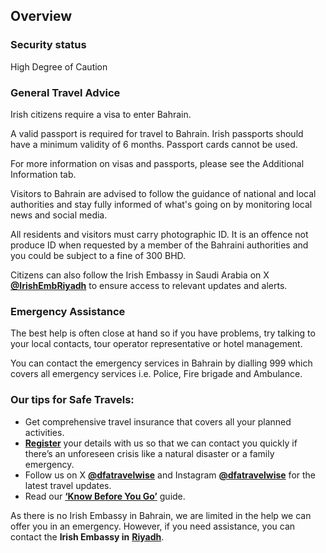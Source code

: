 ## Overview

### **Security status**

High Degree of Caution

### **General Travel Advice**

Irish citizens require a visa to enter Bahrain.

A valid passport is required for travel to Bahrain. Irish passports should have a minimum validity of 6 months. Passport cards cannot be used.

For more information on visas and passports, please see the Additional Information tab.

Visitors to Bahrain are advised to follow the guidance of national and local authorities and stay fully informed of what's going on by monitoring local news and social media.

All residents and visitors must carry photographic ID. It is an offence not produce ID when requested by a member of the Bahraini authorities and you could be subject to a fine of 300 BHD.

Citizens can also follow the Irish Embassy in Saudi Arabia on X [**@IrishEmbRiyadh**](https://x.com/irishembriyadh) to ensure access to relevant updates and alerts.

### **Emergency Assistance**

The best help is often close at hand so if you have problems, try talking to your local contacts, tour operator representative or hotel management.

You can contact the emergency services in Bahrain by dialling 999 which covers all emergency services i.e. Police, Fire brigade and Ambulance.

### **Our tips for Safe Travels:**

* Get comprehensive travel insurance that covers all your planned activities.
* [**Register**](/en/dfa/overseas-travel/citizens-registration/) your details with us so that we can contact you quickly if there’s an unforeseen crisis like a natural disaster or a family emergency.
* Follow us on X [**@dfatravelwise**](https://www.x.com/DFATravelWise) and Instagram [**@dfatravelwise**](https://www.instagram.com/dfatravelwise) for the latest travel updates.
* Read our [**‘Know Before You Go’**](/en/dfa/overseas-travel/know-before-you-go/) guide.

As there is no Irish Embassy in Bahrain, we are limited in the help we can offer you in an emergency. However, if you need assistance, you can contact the **Irish Embassy in** [**Riyadh**](/en/saudiarabia/riyadh/).
